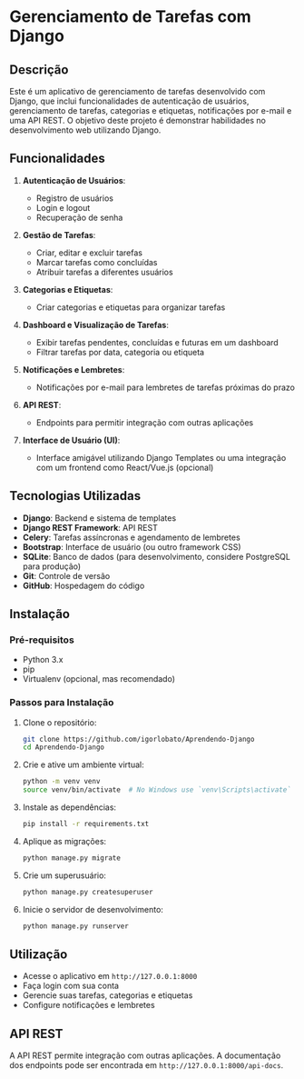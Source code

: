 # Gerenciamento de Tarefas com Django

## Descrição
Este é um aplicativo de gerenciamento de tarefas desenvolvido com Django, que inclui funcionalidades de autenticação de usuários, gerenciamento de tarefas, categorias e etiquetas, notificações por e-mail e uma API REST. O objetivo deste projeto é demonstrar habilidades no desenvolvimento web utilizando Django.

## Funcionalidades

1. **Autenticação de Usuários**:
   - Registro de usuários
   - Login e logout
   - Recuperação de senha

2. **Gestão de Tarefas**:
   - Criar, editar e excluir tarefas
   - Marcar tarefas como concluídas
   - Atribuir tarefas a diferentes usuários

3. **Categorias e Etiquetas**:
   - Criar categorias e etiquetas para organizar tarefas

4. **Dashboard e Visualização de Tarefas**:
   - Exibir tarefas pendentes, concluídas e futuras em um dashboard
   - Filtrar tarefas por data, categoria ou etiqueta

5. **Notificações e Lembretes**:
   - Notificações por e-mail para lembretes de tarefas próximas do prazo

6. **API REST**:
   - Endpoints para permitir integração com outras aplicações

7. **Interface de Usuário (UI)**:
   - Interface amigável utilizando Django Templates ou uma integração com um frontend como React/Vue.js (opcional)

## Tecnologias Utilizadas

- **Django**: Backend e sistema de templates
- **Django REST Framework**: API REST
- **Celery**: Tarefas assíncronas e agendamento de lembretes
- **Bootstrap**: Interface de usuário (ou outro framework CSS)
- **SQLite**: Banco de dados (para desenvolvimento, considere PostgreSQL para produção)
- **Git**: Controle de versão
- **GitHub**: Hospedagem do código

## Instalação

### Pré-requisitos
- Python 3.x
- pip
- Virtualenv (opcional, mas recomendado)

### Passos para Instalação

1. Clone o repositório:
    ```bash
    git clone https://github.com/igorlobato/Aprendendo-Django
    cd Aprendendo-Django
    ```

2. Crie e ative um ambiente virtual:
    ```bash
    python -m venv venv
    source venv/bin/activate  # No Windows use `venv\Scripts\activate`
    ```

3. Instale as dependências:
    ```bash
    pip install -r requirements.txt
    ```

4. Aplique as migrações:
    ```bash
    python manage.py migrate
    ```

5. Crie um superusuário:
    ```bash
    python manage.py createsuperuser
    ```

6. Inicie o servidor de desenvolvimento:
    ```bash
    python manage.py runserver
    ```

## Utilização

- Acesse o aplicativo em `http://127.0.0.1:8000`
- Faça login com sua conta
- Gerencie suas tarefas, categorias e etiquetas
- Configure notificações e lembretes

## API REST

A API REST permite integração com outras aplicações. A documentação dos endpoints pode ser encontrada em `http://127.0.0.1:8000/api-docs`.